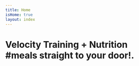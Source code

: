 ```yaml
---
title: Home
isHome: true
layout: index
---
```


# Velocity Training + Nutrition <br> #meals straight to your door!.


 
